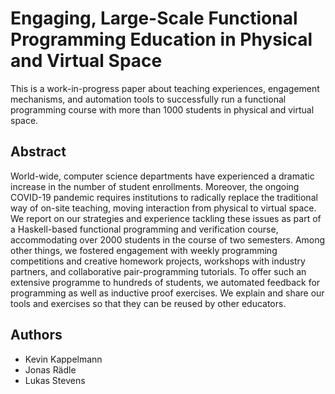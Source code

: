 # Engaging, Large-Scale Functional Programming Education in Physical and Virtual Space

This is a work-in-progress paper about teaching experiences,
engagement mechanisms,
and automation tools to successfully run a
functional programming
course with more than 1000 students
in physical and virtual space.

## Abstract

World-wide, computer science departments have experienced a dramatic increase in the number of student enrollments.
Moreover, the ongoing COVID-19 pandemic requires institutions to radically replace the traditional way of on-site teaching,
moving interaction from physical to virtual space.
We report on our strategies and experience tackling these issues
as part of a Haskell-based functional programming and verification course,
accommodating over 2000 students in the course of two semesters.
Among other things,
we fostered engagement with weekly programming competitions
and creative homework projects,
workshops with industry partners,
and collaborative pair-programming tutorials.
To offer such an extensive programme to hundreds of students,
we automated feedback for programming as well as
inductive proof exercises.
We explain and share our tools and exercises so that they can be reused by other educators.

## Authors

- Kevin Kappelmann
- Jonas Rädle
- Lukas Stevens
